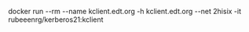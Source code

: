 docker run --rm --name kclient.edt.org -h kclient.edt.org --net 2hisix -it rubeeenrg/kerberos21:kclient
